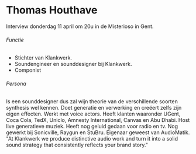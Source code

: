 # Thomas Houthave

Interview donderdag 11 april om 20u in de Misterioso in Gent.

###### Functie

 - Stichter van Klankwerk.
 - Soundengineer en sounddesigner bij Klankwerk.
 - Componist

###### Persona

Is een sounddesigner dus zal wijn theorie van de verschillende soorten synthesis wel kennen.
Doet generatie en verwerking en creëert zelfs zijn eigen effecten.
Werkt met voice actors.
Heeft klanten waaronder UGent, Coca Cola, TedX, Uniclo, Amnesty International, Canvas en Abu Dhabi.
Host live generatieve muziek.
Heeft nog geluid gedaan voor radio en tv.
Nog gewerkt bij Sonicville, Raygun en StuBru.
Eigenaar geweest van AudioMatik.
"At Klankwerk we produce distinctive audio work and turn it into a solid sound strategy that consistently reflects your brand story."
